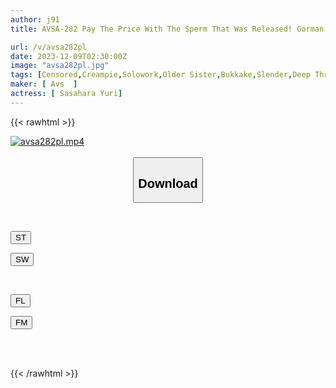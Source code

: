 ```yaml
---
author: j91
title: AVSA-282 Pay The Price With The Sperm That Was Released! Gorman's Impertinent Beauty Is Punished With Raw SEX And Creampie Hell! Yuri Sasahara

url: /v/avsa282pl
date: 2023-12-09T02:30:00Z
image: "avsa282pl.jpg"
tags: [Censored,Creampie,Solowork,Older Sister,Bukkake,Slender,Deep Throating	 ]
maker: [ Avs  ]
actress: [ Sasahara Yuri]
---
```



{{< rawhtml >}}

<div class="video" data-videoid="8vmRwqJAkkhoz0j">
    <a href="javascript:;">
        <img src="/v/avsa282pl/avsa282pl.jpg" width="WIDTH" height="HEIGHT" alt="avsa282pl.mp4" loading="lazy">
    </a>
</div>

<script type="text/javascript" src="https://j91.asia/asset/on-demand-st.js"></script>

<br>
  <link rel="stylesheet" href="https://j91.asia/asset/bs5.css">
  
  <center>
  <button class="btn btn-primary" type="button" data-bs-toggle="collapse" data-bs-target=".multi-collapse" aria-expanded="false" aria-controls="multiCollapseExample1 multiCollapseExample2"><h2>Download</h2></button></center>
</p>
<div class="row">
  <div class="col">
    <div class="collapse multi-collapse" id="multiCollapseExample1">
      <div class="card card-body">
	      	      <br>
<div class="buttons">  
<p><a href="https://streamtape.to/v/8vmRwqJAkkhoz0j" target="_blank"><button class="btn-hover color-3"><i class="fa fa-download"></i> ST</button></a></p>
<p><a href="https://flaswish.com/ixlhcjeqpv31" target="_blank"><button class="btn-hover color-2"><i class="fa fa-download"></i> SW</button></a></p></div>
    </div>
  </div>
</div>
  <div class="col">
    <div class="collapse multi-collapse" id="multiCollapseExample2">
      <div class="card card-body">
	      <br>
<div class="buttons">
<p><a href="javascript:;" target="_blank"><button class="btn-hover color-9"><i class="fa fa-download"></i> FL</button></a></p>
<p><a href="javascript:;" target="_blank"><button class="btn-hover color-8"><i class="fa fa-download"></i> FM</button></a></p></div>
<br><br>
      </div>
    </div>
  </div>
</div>

{{< /rawhtml >}}